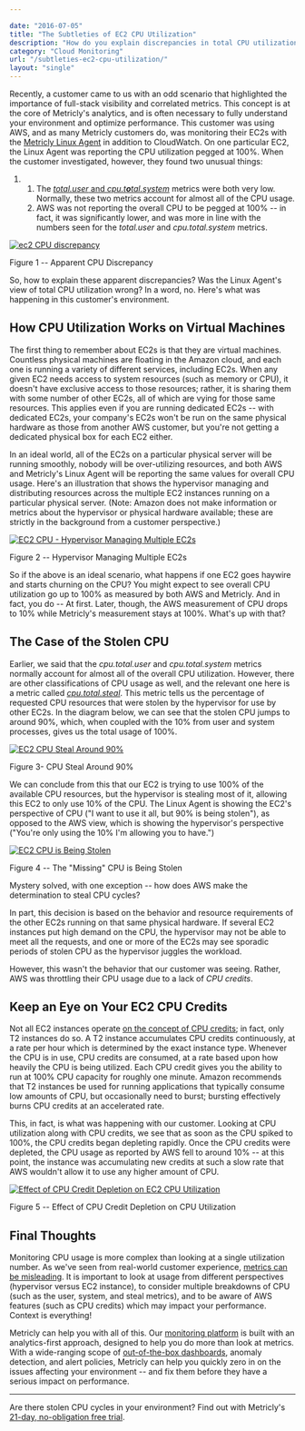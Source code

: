 ```yaml
---

date: "2016-07-05"
title: "The Subtleties of EC2 CPU Utilization"
description: "How do you explain discrepancies in total CPU utilization? Is the data wrong? In a word, no. Here’s what was happening in this customer’s environment."
category: "Cloud Monitoring"
url: "/subtleties-ec2-cpu-utilization/"
layout: "single"
---
```


Recently, a customer came to us with an odd scenario that highlighted the importance of full-stack visibility and correlated metrics. This concept is at the core of Metricly's analytics, and is often necessary to fully understand your environment and optimize performance.  This customer was using AWS, and as many Metricly customers do, was monitoring their EC2s with the [Metricly Linux Agent](https://help.netuitive.com/Content/Misc/Datasources/Netuitive/new_netuitive_datasource.htm?Highlight=linux) in addition to CloudWatch.  On one particular EC2, the Linux Agent was reporting the CPU utilization pegged at 100%.  When the customer investigated, however, they found two unusual things:

1.  1.  The [*total.user* and *cpu.t**o**tal.system*](https://help.netuitive.com/Content/Misc/Datasources/Netuitive/new_netuitive_datasource.htm#cpu-2) metrics were both very low. Normally, these two metrics account for almost all of the CPU usage.
    2.  AWS was not reporting the overall CPU to be pegged at 100% -- in fact, it was significantly lower, and was more in line with the numbers seen for the *total.user* and *cpu.total.system* metrics.

[![ec2 CPU discrepancy](https://www.metricly.com/wp-content/uploads/2016/06/Pic1.jpg)](https://www.metricly.com/wp-content/uploads/2016/06/Pic1.jpg)

Figure 1 -- Apparent CPU Discrepancy

So, how to explain these apparent discrepancies?  Was the Linux Agent's view of total CPU utilization wrong? In a word, no. Here's what was happening in this customer's environment.

How CPU Utilization Works on Virtual Machines
---------------------------------------------

The first thing to remember about EC2s is that they are virtual machines.  Countless physical machines are floating in the Amazon cloud, and each one is running a variety of different services, including EC2s. When any given EC2 needs access to system resources (such as memory or CPU), it doesn't have exclusive access to those resources; rather, it is sharing them with some number of other EC2s, all of which are vying for those same resources.  This applies even if you are running dedicated EC2s -- with dedicated EC2s, your company's EC2s won't be run on the same physical hardware as those from another AWS customer, but you're not getting a dedicated physical box for each EC2 either.

In an ideal world, all of the EC2s on a particular physical server will be running smoothly, nobody will be over-utilizing resources, and both AWS and Metricly's Linux Agent will be reporting the same values for overall CPU usage. Here's an illustration that shows the hypervisor managing and distributing resources across the multiple EC2 instances running on a particular physical server.  (Note: Amazon does not make information or metrics about the hypervisor or physical hardware available; these are strictly in the background from a customer perspective.)

[![EC2 CPU - Hypervisor Managing Multiple EC2s](https://www.metricly.com/wp-content/uploads/2016/06/Pic2.png)](https://www.metricly.com/wp-content/uploads/2016/06/Pic2.png)

Figure 2 -- Hypervisor Managing Multiple EC2s

So if the above is an ideal scenario, what happens if one EC2 goes haywire and starts churning on the CPU?  You might expect to see overall CPU utilization go up to 100% as measured by both AWS and Metricly.  And in fact, you do -- At first.  Later, though, the AWS measurement of CPU drops to 10% while Metricly's measurement stays at 100%.  What's up with that?

The Case of the Stolen CPU
--------------------------

Earlier, we said that the *cpu.total.user* and *cpu.total.system* metrics normally account for almost all of the overall CPU utilization.  However, there are other classifications of CPU usage as well, and the relevant one here is a metric called [*cpu.total.steal*](https://help.netuitive.com/Content/Misc/Datasources/Netuitive/new_netuitive_datasource.htm#cpu-2).  This metric tells us the percentage of requested CPU resources that were stolen by the hypervisor for use by other EC2s.  In the diagram below, we can see that the stolen CPU jumps to around 90%, which, when coupled with the 10% from user and system processes, gives us the total usage of 100%.

[![EC2 CPU Steal Around 90%](https://www.metricly.com/wp-content/uploads/2016/06/Pic3.png)](https://www.metricly.com/wp-content/uploads/2016/06/Pic3.png)

Figure 3- CPU Steal Around 90%

We can conclude from this that our EC2 is trying to use 100% of the available CPU resources, but the hypervisor is stealing most of it, allowing this EC2 to only use 10% of the CPU. The Linux Agent is showing the EC2's perspective of CPU ("I want to use it all, but 90% is being stolen"), as opposed to the AWS view, which is showing the hypervisor's perspective ("You're only using the 10% I'm allowing you to have.")

[![EC2 CPU is Being Stolen](https://www.metricly.com/wp-content/uploads/2016/06/Pic4.png)](https://www.metricly.com/wp-content/uploads/2016/06/Pic4.png)

Figure 4 -- The "Missing" CPU is Being Stolen

Mystery solved, with one exception -- how does AWS make the determination to steal CPU cycles?

In part, this decision is based on the behavior and resource requirements of the other EC2s running on that same physical hardware.  If several EC2 instances put high demand on the CPU, the hypervisor may not be able to meet all the requests, and one or more of the EC2s may see sporadic periods of stolen CPU as the hypervisor juggles the workload.

However, this wasn't the behavior that our customer was seeing.  Rather, AWS was throttling their CPU usage due to a lack of *CPU credits*.

Keep an Eye on Your EC2 CPU Credits
-----------------------------------

Not all EC2 instances operate [on the concept of CPU credits](https://help.netuitive.com/Content/Misc/Datasources/AWS/new_aws_datasource.htm#ec2); in fact, only T2 instances do so.  A T2 instance accumulates CPU credits continuously, at a rate per hour which is determined by the exact instance type.  Whenever the CPU is in use, CPU credits are consumed, at a rate based upon how heavily the CPU is being utilized.  Each CPU credit gives you the ability to run at 100% CPU capacity for roughly one minute.  Amazon recommends that T2 instances be used for running applications that typically consume low amounts of CPU, but occasionally need to burst; bursting effectively burns CPU credits at an accelerated rate.

This, in fact, is what was happening with our customer.  Looking at CPU utilization along with CPU credits, we see that as soon as the CPU spiked to 100%, the CPU credits began depleting rapidly.  Once the CPU credits were depleted, the CPU usage as reported by AWS fell to around 10% -- at this point, the instance was accumulating new credits at such a slow rate that AWS wouldn't allow it to use any higher amount of CPU.

[![Effect of CPU Credit Depletion on EC2 CPU Utilization](https://www.metricly.com/wp-content/uploads/2016/06/Pic5.png)](https://www.metricly.com/wp-content/uploads/2016/06/Pic5.png)

Figure 5 -- Effect of CPU Credit Depletion on CPU Utilization

Final Thoughts
--------------

Monitoring CPU usage is more complex than looking at a single utilization number.  As we've seen from real-world customer experience, [metrics can be misleading](https://www.metricly.com/whitepaper-fallacy-real-time-analytics).  It is important to look at usage from different perspectives (hypervisor versus EC2 instance), to consider multiple breakdowns of CPU (such as the user, system, and steal metrics), and to be aware of AWS features (such as CPU credits) which may impact your performance. Context is everything!

Metricly can help you with all of this.  Our [monitoring platform](https://www.metricly.com/product) is built with an analytics-first approach, designed to help you do more than look at metrics. With a wide-ranging scope of [out-of-the-box dashboards](https://www.metricly.com/aws-monitoring-best-practices-using-pre-configured-dashboards), anomaly detection, and alert policies, Metricly can help you quickly zero in on the issues affecting your environment -- and fix them before they have a serious impact on performance.

* * * * *

Are there stolen CPU cycles in your environment? Find out with Metricly's [21-day, no-obligation free trial](https://www.metricly.com/signup).
